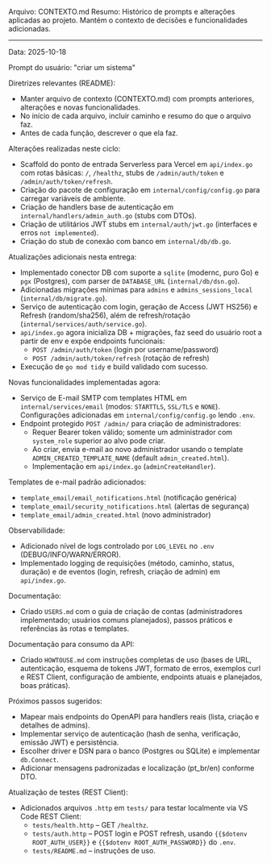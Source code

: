 Arquivo: CONTEXTO.md
Resumo: Histórico de prompts e alterações aplicadas ao projeto. Mantém o contexto de decisões e funcionalidades adicionadas.

---
Data: 2025-10-18

Prompt do usuário:
"criar um sistema"

Diretrizes relevantes (README):
- Manter arquivo de contexto (CONTEXTO.md) com prompts anteriores, alterações e novas funcionalidades.
- No início de cada arquivo, incluir caminho e resumo do que o arquivo faz.
- Antes de cada função, descrever o que ela faz.

Alterações realizadas neste ciclo:
- Scaffold do ponto de entrada Serverless para Vercel em `api/index.go` com rotas básicas: `/`, `/healthz`, stubs de `/admin/auth/token` e `/admin/auth/token/refresh`.
- Criação do pacote de configuração em `internal/config/config.go` para carregar variáveis de ambiente.
- Criação de handlers base de autenticação em `internal/handlers/admin_auth.go` (stubs com DTOs).
- Criação de utilitários JWT stubs em `internal/auth/jwt.go` (interfaces e erros `not implemented`).
- Criação do stub de conexão com banco em `internal/db/db.go`.

Atualizações adicionais nesta entrega:
- Implementado conector DB com suporte a `sqlite` (modernc, puro Go) e `pgx` (Postgres), com parser de `DATABASE_URL` (`internal/db/dsn.go`).
- Adicionadas migrações mínimas para `admins` e `admins_sessions_local` (`internal/db/migrate.go`).
- Serviço de autenticação com login, geração de Access (JWT HS256) e Refresh (random/sha256), além de refresh/rotação (`internal/services/auth/service.go`).
- `api/index.go` agora inicializa DB + migrações, faz seed do usuário root a partir de env e expõe endpoints funcionais:
  - `POST /admin/auth/token` (login por username/password)
  - `POST /admin/auth/token/refresh` (rotação de refresh)
- Execução de `go mod tidy` e build validado com sucesso.

Novas funcionalidades implementadas agora:
- Serviço de E-mail SMTP com templates HTML em `internal/services/email` (modos: `STARTTLS`, `SSL/TLS` e `NONE`). Configurações adicionadas em `internal/config/config.go` lendo `.env`.
- Endpoint protegido `POST /admin/` para criação de administradores:
  - Requer Bearer token válido; somente um administrador com `system_role` superior ao alvo pode criar.
  - Ao criar, envia e-mail ao novo administrador usando o template `ADMIN_CREATED_TEMPLATE_NAME` (default `admin_created.html`).
  - Implementação em `api/index.go` (`adminCreateHandler`).

Templates de e-mail padrão adicionados:
- `template_email/email_notifications.html` (notificação genérica)
- `template_email/security_notifications.html` (alertas de segurança)
- `template_email/admin_created.html` (novo administrador)

Observabilidade:
- Adicionado nível de logs controlado por `LOG_LEVEL` no `.env` (DEBUG/INFO/WARN/ERROR).
- Implementado logging de requisições (método, caminho, status, duração) e de eventos (login, refresh, criação de admin) em `api/index.go`.

Documentação:
- Criado `USERS.md` com o guia de criação de contas (administradores implementado; usuários comuns planejados), passos práticos e referências às rotas e templates.

Documentação para consumo da API:
- Criado `HOWTOUSE.md` com instruções completas de uso (bases de URL, autenticação, esquema de tokens JWT, formato de erros, exemplos curl e REST Client, configuração de ambiente, endpoints atuais e planejados, boas práticas).

Próximos passos sugeridos:
- Mapear mais endpoints do OpenAPI para handlers reais (lista, criação e detalhes de admins).
- Implementar serviço de autenticação (hash de senha, verificação, emissão JWT) e persistência.
- Escolher driver e DSN para o banco (Postgres ou SQLite) e implementar `db.Connect`.
- Adicionar mensagens padronizadas e localização (pt_br/en) conforme DTO.

Atualização de testes (REST Client):
- Adicionados arquivos `.http` em `tests/` para testar localmente via VS Code REST Client:
  - `tests/health.http` – GET `/healthz`.
  - `tests/auth.http` – POST login e POST refresh, usando `{{$dotenv ROOT_AUTH_USER}}` e `{{$dotenv ROOT_AUTH_PASSWORD}}` do `.env`.
  - `tests/README.md` – instruções de uso.
